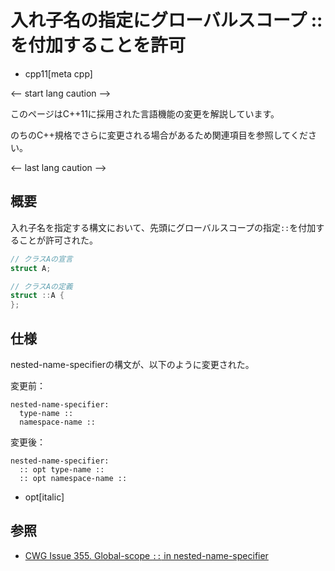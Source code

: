 # 入れ子名の指定にグローバルスコープ :: を付加することを許可
* cpp11[meta cpp]

<-- start lang caution -->

このページはC++11に採用された言語機能の変更を解説しています。

のちのC++規格でさらに変更される場合があるため関連項目を参照してください。

<-- last lang caution -->

## 概要
入れ子名を指定する構文において、先頭にグローバルスコープの指定`::`を付加することが許可された。

```cpp
// クラスAの宣言
struct A;

// クラスAの定義
struct ::A {
};
```


## 仕様
nested-name-specifierの構文が、以下のように変更された。

変更前：

```
nested-name-specifier:
  type-name ::
  namespace-name ::
```

変更後：

```
nested-name-specifier:
  :: opt type-name ::
  :: opt namespace-name ::
```
* opt[italic]


## 参照
- [CWG Issue 355. Global-scope `::` in nested-name-specifier](http://www.open-std.org/jtc1/sc22/wg21/docs/cwg_defects.html#355)
